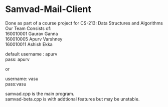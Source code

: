 # Samvad-Mail-Client
Done as part of a course project for CS-213: Data Structures and Algorithms<br>
Our Team Consists of: <br>
160010001 Gaurav Ganna <br>
160010005 Apurv Varshney <br>
160010011 Ashish Ekka

default username : apurv <br>
pass: apurv

or

username: vasu <br>
pass:vasu

samvad.cpp is the main program. <br>
samvad-beta.cpp is with addtional features but may be unstable.
